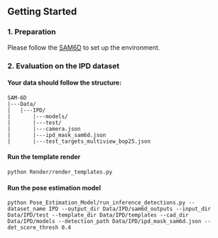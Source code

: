 ## Getting Started
### 1. Preparation
Please follow the [SAM6D](https://github.com/JiehongLin/SAM-6D) to set up the environment.
### 2. Evaluation on the IPD dataset

#### Your data should follow the structure:
```
SAM-6D
|---Data/
|   |---IPD/
|       |---models/
|       |---test/
|       |---camera.json
|       |---ipd_mask_sam6d.json
|       |---test_targets_multiview_bop25.json
```

#### Run the template render
```
python Render/render_templates.py
```

#### Run the pose estimation model
```
python Pose_Estimation_Model/run_inference_detections.py --dataset_name IPD --output_dir Data/IPD/sam6d_outputs --input_dir Data/IPD/test --template_dir Data/IPD/templates --cad_dir Data/IPD/models --detection_path Data/IPD/ipd_mask_sam6d.json --det_score_thresh 0.4
```
